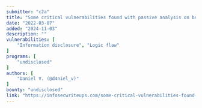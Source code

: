 ```yaml
---
submitter: "c2a"
title: "Some critical vulnerabilities found with passive analysis on bug bounty programs explained"
date: "2022-03-07"
added: "2024-11-03"
description: ""
vulnerabilities: [
    "Information disclosure", "Logic flaw"
]
programs: [
    "undisclosed"
]
authors: [
    "Daniel V. (@d4niel_v)"
]
bounty: "undisclosed"
link: "https://infosecwriteups.com/some-critical-vulnerabilities-found-with-passive-analysis-on-bug-bounty-programs-explained-1da8b01c11ad"
---
```




